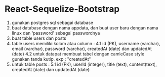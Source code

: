# React-Sequelize-Bootstrap

1. gunakan postgres sql sebagai database
2. buat database dengan nama appdata, dan buat user baru dengan nama linux dan 'password' sebagai passwordnya
3. buat table users dan posts
4. table users memiliki kolom atau column :
  4.1 id (PK), username (varchar), email (varchar), password (varchar), createdAt (date) dan updatedAt (date)
  4.2 untuk datapat membuat tabel dengan camleCase style gunakan tanda kutip. exp : "createdAt"
5. untuk table posts :
  5.1 id (PK), userId (integer), title (text), content(text), createdAt (date) dan updatedAt (date)
